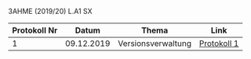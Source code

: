 3AHME (2019/20) L.A1 SX

Protokoll Nr | Datum | Thema | Link
------------ | ----- | ----- | ----
1 | 09.12.2019 | Versionsverwaltung | [Protokoll 1](https://github.com/HTLMechatronics/m17-3ahme-la1-sx/blob/plivac17/protokolle/protokoll-1_plivac17_2019-12-09.md)

